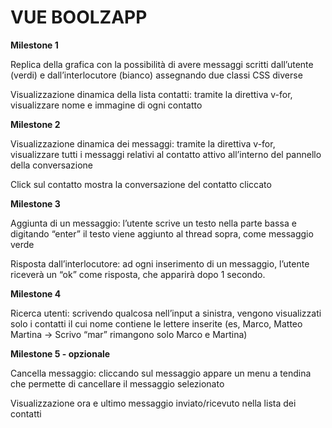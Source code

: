 VUE BOOLZAPP
===
**Milestone 1**

Replica della grafica con la possibilità di avere messaggi scritti dall’utente (verdi) e dall’interlocutore (bianco) assegnando due classi CSS diverse

Visualizzazione dinamica della lista contatti: tramite la direttiva v-for, visualizzare nome e immagine di ogni contatto

**Milestone 2**

Visualizzazione dinamica dei messaggi: tramite la direttiva v-for, visualizzare tutti i messaggi relativi al contatto attivo all’interno del pannello della conversazione

Click sul contatto mostra la conversazione del contatto cliccato

**Milestone 3**

Aggiunta di un messaggio: l’utente scrive un testo nella parte bassa e digitando “enter” il testo viene aggiunto al thread sopra, come messaggio verde

Risposta dall’interlocutore: ad ogni inserimento di un messaggio, l’utente riceverà un “ok” come risposta, che apparirà dopo 1 secondo.

**Milestone 4**

Ricerca utenti: scrivendo qualcosa nell’input a sinistra, vengono visualizzati solo i contatti il cui nome contiene le lettere inserite (es, Marco, Matteo Martina -> Scrivo “mar” rimangono solo Marco e Martina)

**Milestone 5 - opzionale**

Cancella messaggio: cliccando sul messaggio appare un menu a tendina che permette di cancellare il messaggio selezionato

Visualizzazione ora e ultimo messaggio inviato/ricevuto nella lista dei contatti 